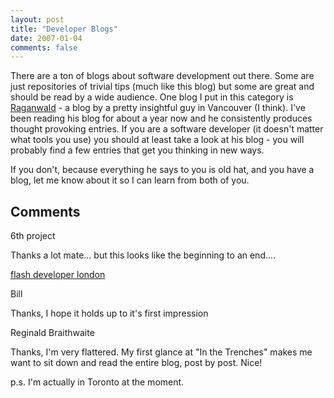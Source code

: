 ```yaml
---
layout: post
title: "Developer Blogs"
date: 2007-01-04
comments: false
---
```

There are a ton of blogs about software development out there. Some are just
repositories of trivial tips (much like this blog) but some are great and
should be read by a wide audience. One blog I put in this category is
[Raganwald](http://weblog.raganwald.com/) \- a blog by a pretty insightful guy
in Vancouver (I think). I've been reading his blog for about a year now and he
consistently produces thought provoking entries. If you are a software
developer (it doesn't matter what tools you use) you should at least take a
look at his blog - you will probably find a few entries that get you thinking
in new ways.  
  
If you don't, because everything he says to you is old hat, and you have a
blog, let me know about it so I can learn from both of you.

## Comments

6th project

Thanks a lot mate... but this looks like the beginning to an end....  
  
[flash developer london](http://www.6thproject.com)

Bill

Thanks, I hope it holds up to it's first impression

Reginald Braithwaite

Thanks, I'm very flattered. My first glance at "In the Trenches" makes me want
to sit down and read the entire blog, post by post. Nice!  
  
p.s. I'm actually in Toronto at the moment.

